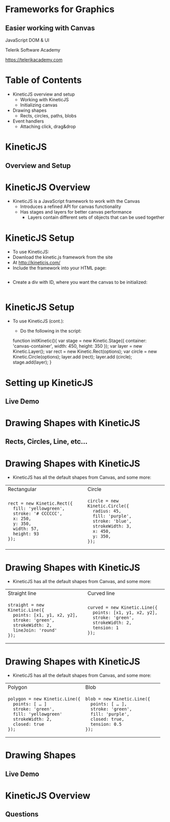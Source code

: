 <!-- section start -->
<!-- attr: { hasScriptWrapper:true, id:"title" class:"slide-title" } -->
<h1>Frameworks for Graphics</h1>
<h2>Easier working with Canvas</h2>
<aside class="signature">
    <p class="signature-course">JavaScript DOM & UI</p>
    <p class="signature-initiative">Telerik Software Academy</p>
    <a href="https://telerikacademy.com" class="signature-link">https://telerikacademy.com</a>
</aside>

<!-- Table of Contents -->
<!-- attr: { hasScriptWrapper:true, id:"table-of-contents" data-markdown style:"font-size:40px" } -->
# Table of Contents
- KineticJS overview and setup
    - Working with KineticJS
    - Initializing canvas
- Drawing shapes
    - Rects, circles, paths, blobs
- Event handlers
    - Attaching click, drag&drop

<!-- SVG Overview -->
<!-- section start -->
<!-- attr: { hasScriptWrapper:true, id:"svg-overview" class:"slide-section" } -->
# KineticJS
## Overview and Setup

<!-- attr: { hasScriptWrapper:true } -->
# KineticJS Overview
- KineticJS is a JavaScript framework to work with the Canvas
    - Introduces a refined API for canvas functionality
    - Has stages and layers for better canvas performance
        - Layers contain different sets of objects that can be used together

<!-- attr: { hasScriptWrapper:true, style:"font-size: 45px" } -->
<h1>KineticJS Setup</h1>
<ul>
    <li>To use KineticJS:</li>
    <li>Download the kinetic.js framework from the site</li>
    <li>At <a href="http://kineticjs.com/" title="http://kineticjs.com/">http://kineticjs.com/</a></li>
    <li>Include the framework into your HTML page:</li>
</ul>
<pre><code><script src="scripts/…/kinetic-vX.X.X.js"></script></code></pre>
<ul>
    <li>Create a div with ID, where you want the canvas to be initialized:</li>
</ul>
<pre><code><div id="canvas-container"></div></code></pre>

<!-- attr: { hasScriptWrapper:true } -->
# KineticJS Setup
- To use KineticJS (cont.):
    - Do the following in the script:

    function initKinetic(){
        var stage = new Kinetic.Stage({
          container: 'canvas-container',
          width: 450,
          height: 350
        });
        var layer = new Kinetic.Layer();
        var rect = new Kinetic.Rect(options);
        var circle = new Kinetic.Circle(options);
        layer.add (rect);
        layer.add (circle);
        stage.add(layer);
    }

<!-- attr: { hasScriptWrapper:true, class:"slide-section" } -->
# Setting up KineticJS
## Live Demo

<!-- Drawing shapes -->
<!-- section start -->
<!-- attr: { hasScriptWrapper:true, class:"slide-section" id:"drawing-shapes" } -->
# Drawing Shapes with KineticJS
## Rects, Circles, Line, etc...

<!-- attr: { hasScriptWrapper:true } -->
<h1>Drawing Shapes with KineticJS</h1>
<ul>
    <li>KineticJS has all the default shapes from Canvas, and some more:</li>
</ul>
<table>
    <tr>
        <td style="border: none; width: 50%">Rectangular</td>
        <td  style="border: none; width: 50%">Circle</td>
    </tr>
    <tr>
        <td>
            <pre><code>rect = new Kinetic.Rect({
  fill: 'yellowgreen',
  stroke: '# CCCCCC',
  x: 250,
  y: 350,
  width: 57,
  height: 93
});</code></pre>
                </td>
                <td>
                    <pre><code>circle = new Kinetic.Circle({
  radius: 45,
  fill: 'purple',
  stroke: 'blue',
  strokeWidth: 3,
  x: 450,
  y: 350,
});</code></pre>
                </td>
            </tr>
        </table>

<!-- attr: { hasScriptWrapper:true } -->
<h1>Drawing Shapes with KineticJS</h1>
<ul>
    <li>KineticJS has all the default shapes from Canvas, and some more:</li>
</ul>
<table>
    <tr>
        <td style="border: none; width: 50%">Straight line</td>
        <td  style="border: none; width: 50%">Curved line</td>
    </tr>
    <tr>
        <td>
            <pre><code>straight = new Kinetic.Line({
  points: [x1, y1, x2, y2],
  stroke: 'green',
  strokeWidth: 2,
  lineJoin: 'round'
});</code></pre>
                </td>
                <td>
                    <pre><code>curved = new Kinetic.Line({
  points: [x1, y1, x2, y2],
  stroke: 'green',
  strokeWidth: 2,
  tension: 1
});</code></pre>
                </td>
            </tr>
        </table>

<!-- attr: { hasScriptWrapper:true } -->
<h1>Drawing Shapes with KineticJS</h1>
<ul>
    <li>KineticJS has all the default shapes from Canvas, and some more:</li>
</ul>
<table>
    <tr>
        <td style="border: none; width: 50%">Polygon</td>
        <td  style="border: none; width: 50%">Blob</td>
    </tr>
    <tr>
        <td>
            <pre><code>polygon = new Kinetic.Line({
  points: [ … ]
  stroke: 'green',
  fill: 'yellowgreen'
  strokeWidth: 2,
  closed: true
});</code></pre>
                </td>
                <td>
                    <pre><code>blob = new Kinetic.Line({
  points: [ … ],
  stroke: 'green',
  fill: 'purple',
  closed: true,
  tension: 0.5
});</code></pre>
                </td>
            </tr>
        </table>

<!-- attr: { hasScriptWrapper:true, class:"slide-section" } -->
# Drawing Shapes
## Live Demo

<!-- section start -->
<!-- attr: { hasScriptWrapper:true, class:"slide-questions" id:"questions" } -->
# KineticJS Overview
## Questions
